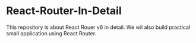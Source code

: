 # React-Router-In-Detail
This repository is about React Rouer v6 in detail. We wil also build practical small application using React Router.
